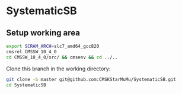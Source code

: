 # SystematicSB
## Setup working area
```sh
export SCRAM_ARCH=slc7_amd64_gcc820
cmsrel CMSSW_10_4_0
cd CMSSW_10_4_0/src/ && cmsenv && cd ../..
```
Clone this branch in the working directory:
```sh
git clone -b master git@github.com:CMSKStarMuMu/SystematicSB.git
cd SystematicSB
```
